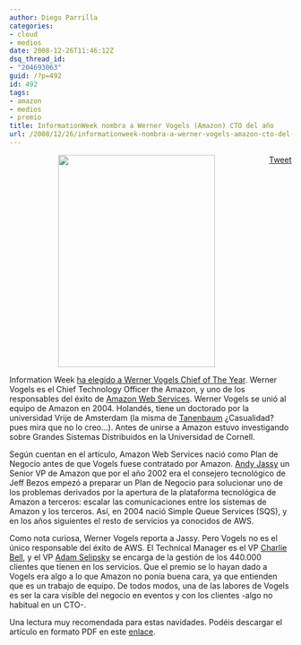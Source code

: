```yaml
---
author: Diego Parrilla
categories:
- cloud
- medios
date: 2008-12-26T11:46:12Z
dsq_thread_id:
- "204693063"
guid: /?p=492
id: 492
tags:
- amazon
- medios
- premio
title: InformationWeek nombra a Werner Vogels (Amazon) CTO del año
url: /2008/12/26/informationweek-nombra-a-werner-vogels-amazon-cto-del-ano/
---
```


<div style="float: right; margin-left: 10px;">
  <a href="https://twitter.com/share" class="twitter-share-button" data-via="nubeblog" data-hashtags="amazon,medios,premio" data-count="vertical" data-url="/2008/12/26/informationweek-nombra-a-werner-vogels-amazon-cto-del-ano/">Tweet</a>
</div>

<p style="text-align: center;">
  <a href="/wp-content/uploads/iweekcover.jpg"><img class="size-full wp-image-494 aligncenter" title="iweekcover" src="/wp-content/uploads/iweekcover.jpg" alt="" width="280" height="379" srcset="/wp-content/uploads/iweekcover.jpg 400w, /wp-content/uploads/iweekcover-221x300.jpg 221w" sizes="(max-width: 280px) 100vw, 280px" /></a>
</p>

Information Week [ha elegido a Werner Vogels Chief of The Year](http://www.informationweek.com/news/management/interviews/showArticle.jhtml?articleID=212501217&pgno=1&queryText=&isPrev=). Werner Vogels es el Chief Technology Officer the Amazon, y uno de los responsables del éxito de [Amazon Web Services](http://aws.amazon.com/). Werner Vogels se unió al equipo de Amazon en 2004. Holandés, tiene un doctorado por la universidad Vrije de Amsterdam (la misma de [Tanenbaum](http://es.wikipedia.org/wiki/Andrew_S._Tanenbaum) ¿Casualidad? pues mira que no lo creo&#8230;). Antes de unirse a Amazon estuvo investigando sobre Grandes Sistemas Distribuidos en la Universidad de Cornell.

Según cuentan en el artículo, Amazon Web Services nació como Plan de Negocio antes de que Vogels fuese contratado por Amazon. [Andy Jassy](http://www.linkedin.com/pub/0/615/8b1) un Senior VP de Amazon que por el año 2002 era el consejero tecnológico de Jeff Bezos empezó a preparar un Plan de Negocio para solucionar uno de los problemas derivados por la apertura de la plataforma tecnológica de Amazon a terceros: escalar las comunicaciones entre los sistemas de Amazon y los terceros. Así, en 2004 nació Simple Queue Services (SQS), y en los años siguientes el resto de servicios ya conocidos de AWS.

Como nota curiosa, Werner Vogels reporta a Jassy. Pero Vogels no es el único responsable del éxito de AWS. El Technical Manager es el VP [Charlie Bell](http://www-db.cs.wisc.edu/sigmod2002/Charles_H__Bell.html), y el VP [Adam Selipsky](http://www.linkedin.com/pub/3/b74/9b2) se encarga de la gestión de los 440.000 clientes que tienen en los servicios. Que el premio se lo hayan dado a Vogels era algo a lo que Amazon no ponía buena cara, ya que entienden que es un trabajo de equipo. De todos modos, una de las labores de Vogels es ser la cara visible del negocio en eventos y con los clientes -algo no habitual en un CTO-.

Una lectura muy recomendada para estas navidades. Podéis descargar el artículo en formato PDF en este [enlace](http://informationweekreports.com/shared/download.jhtml?id=173900042&cat=iwkr_bizstrategy&doc_id=212501217?cid=IWKRPT).
